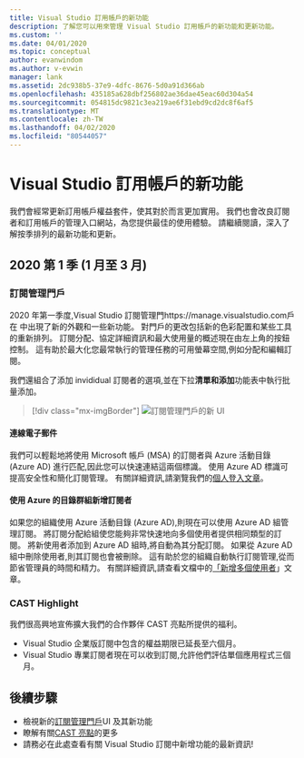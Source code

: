 ```yaml
---
title: Visual Studio 訂用帳戶的新功能
description: 了解您可以用來管理 Visual Studio 訂用帳戶的新功能和更新功能。
ms.custom: ''
ms.date: 04/01/2020
ms.topic: conceptual
author: evanwindom
ms.author: v-evwin
manager: lank
ms.assetid: 2dc938b5-37e9-4dfc-8676-5d0a91d366ab
ms.openlocfilehash: 435185a628dbf256802ae36dae45eac60d304a54
ms.sourcegitcommit: 054815dc9821c3ea219ae6f31ebd9cd2dc8f6af5
ms.translationtype: MT
ms.contentlocale: zh-TW
ms.lasthandoff: 04/02/2020
ms.locfileid: "80544057"
---
```

# <a name="what39s-new-in-visual-studio-subscriptions"></a>Visual Studio 訂用帳戶的新功能

我們會經常更新訂用帳戶權益套件，使其對於而言更加實用。 我們也會改良訂閱者和訂用帳戶的管理入口網站，為您提供最佳的使用體驗。  請繼續閱讀，深入了解按季排列的最新功能和更新。

## <a name="2020-q1-january-march"></a>2020 第 1 季 (1 月至 3 月)

### <a name="subscriptions-administration-portal"></a>訂閱管理門戶
2020 年第一季度,Visual Studio 訂閱管理門https://manage.visualstudio.com戶在 中出現了新的外觀和一些新功能。 對門戶的更改包括新的色彩配置和某些工具的重新排列。  訂閱分配、協定詳細資訊和最大使用量的概述現在由左上角的按鈕控制。  這有助於最大化您最常執行的管理任務的可用螢幕空間,例如分配和編輯訂閱。  

我們還組合了添加 invididual 訂閱者的選項,並在下拉**清單和添加**功能表中執行批量添加。 

   > [!div class="mx-imgBorder"]
   > ![訂閱管理門戶的新 UI](_img/whats-new/new-admin-ui.png)

#### <a name="connect-emails"></a>連線電子郵件
我們可以輕鬆地將使用 Microsoft 帳戶 (MSA) 的訂閱者與 Azure 活動目錄 (Azure AD) 進行匹配,因此您可以快速連結這兩個標識。  使用 Azure AD 標識可提高安全性和簡化訂閱管理。  有關詳細資訊,請瀏覽我們的[個人登入文章](personal-email-sign-ins.md)。 

#### <a name="add-subscribers-using-azure-active-directory-groups"></a>使用 Azure 的目錄群組新增訂閱者
如果您的組織使用 Azure 活動目錄 (Azure AD),則現在可以使用 Azure AD 組管理訂閱。  將訂閱分配給組使您能夠非常快速地向多個使用者提供相同類型的訂閱。  將新使用者添加到 Azure AD 組時,將自動為其分配訂閱。  如果從 Azure AD 組中刪除使用者,則其訂閱也會被刪除。  這有助於您的組織自動執行訂閱管理,從而節省管理員的時間和精力。  有關詳細資訊,請查看文檔中的[「新增多個使用者](https://docs.microsoft.com/visualstudio/subscriptions/assign-license-bulk#use-azure-active-directory-groups-to-assign-subscriptions)」文章。 

### <a name="cast-highlight"></a>CAST Highlight
我們很高興地宣佈擴大我們的合作夥伴 CAST 亮點所提供的福利。 
- Visual Studio 企業版訂閱中包含的權益期限已延長至六個月。  
- Visual Studio 專業訂閱者現在可以收到訂閱,允許他們評估單個應用程式三個月。 

## <a name="next-steps"></a>後續步驟
- 檢視新的[訂閱管理門戶](https://manage.visualstudio.com)UI 及其新功能
- 瞭解有關[CAST 亮點](vs-cast.md)的更多
- 請務必在此處查看有關 Visual Studio 訂閱中新增功能的最新資訊!